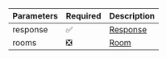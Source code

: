 | Parameters 	| Required           	            | Description             	|
|------------	|--------------------	            |-------------------------	|
| response   	| :white_check_mark: 	            | [Response](Response.md) 	|
| rooms      	| :negative_squared_cross_mark: 	| [Room](Room.md)         	|